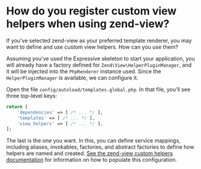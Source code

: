 # How do you register custom view helpers when using zend-view?

If you've selected zend-view as your preferred template renderer, you may want
to define and use custom view helpers. How can you use them?

Assuming you've used the Expressive skeleton to start your application, you will
already have a factory defined for `Zend\View\HelperPluginManager`, and it will
be injected into the `PhpRenderer` instance used. Since the `HelperPluginManager`
is available, we can configure it.

Open the file `config/autoload/templates.global.php`. In that file, you'll see
three top-level keys:

```php
return [
    'dependencies' => [ /* ... */ ],
    'templates' => [ /* ... */ ],
    'view_helpers' => [ /* ... */ ],
];
```

The last is the one you want. In this, you can define service mappings,
including aliases, invokables, factories, and abstract factories to define how
helpers are named and created.
[See the zend-view custom helpers documentation](http://framework.zend.com/manual/current/en/modules/zend.view.helpers.advanced-usage.html#zend-view-helpers-advanced-usage)
for information on how to populate this configuration.
